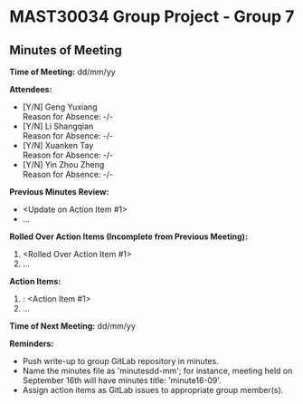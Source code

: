 # MAST30034 Group Project - Group 7
## Minutes of Meeting
**Time of Meeting:** <day of week> dd/mm/yy

**Attendees:**

* [Y/N] Geng Yuxiang      
Reason for Absence: -/-
* [Y/N] Li Shangqian      
Reason for Absence: -/-
* [Y/N] Xuanken Tay       
Reason for Absence: -/-
* [Y/N] Yin Zhou Zheng    
Reason for Absence: -/-

**Previous Minutes Review:**
*  <Update on Action Item #1>
*  ...

**Rolled Over Action Items (Incomplete from Previous Meeting):**
1.  <Rolled Over Action Item #1>
2.  ...


**Action Items:**
1.  <Assignee>: <Action Item #1>
2.  ...

**Time of Next Meeting:** <day of week> dd/mm/yy

**Reminders:**
*  Push write-up to group GitLab repository in minutes.
*  Name the minutes file as 'minutesdd-mm'; for instance, meeting held on September 16th will have minutes title: 'minute16-09'.
*  Assign action items as GitLab issues to appropriate group member(s).